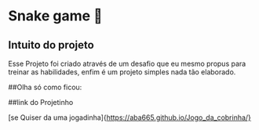 # Snake game 🐍

## Intuito do projeto

Esse Projeto foi criado através de um desafio que eu mesmo propus para treinar as habilidades, enfim é um projeto simples nada tão elaborado.

##Olha só como ficou:

 

##link do Projetinho 

 [se Quiser da uma jogadinha]{https://aba665.github.io/Jogo_da_cobrinha/} 
